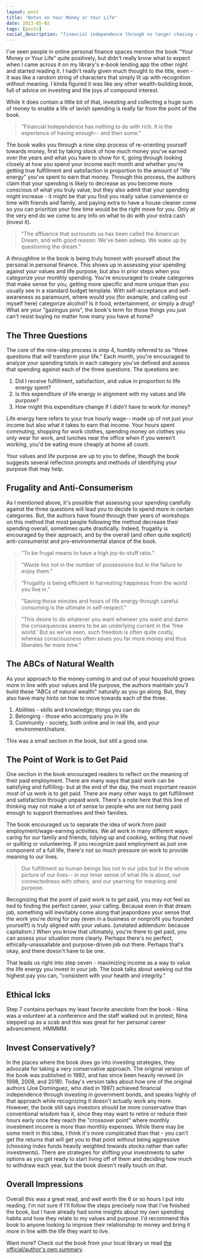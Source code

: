 ```yaml
---
layout: post
title: "Notes on Your Money or Your Life"
date: 2023-05-02
tags: [posts]
social_description: "financial independence through no longer chasing consumption"
---
```


I've seen people in online personal finance spaces mention the book "Your Money or Your Life" quite positively, but didn't really know what to expect when I came across it on my library's e-book lending app the other night and started reading it. I hadn't really given much thought to the title, even - it was like a random string of characters that simply lit up with recognition without meaning. I kinda figured it was like any other wealth-building book, full of advice on investing and the joys of compound interest. 

While it does contain a little bit of that, investing and collecting a huge sum of money to enable a life of lavish spending is really far from the point of the book. 

> "Financial Independence has nothing to do with rich. It is the experience of having enough-- and then some."

The book walks you through a nine step process of re-orienting yourself towards money, first by taking stock of how much money you've earned over the years and what you have to show for it, going through looking closely at how you spend your income each month and whether you're getting true fulfillment and satisfaction in proportion to the amount of "life energy" you've spent to earn that money. Through this process, the authors claim that your spending is likely to decrease as you become more conscious of what you truly value, but they also admit that your spending might increase - it might be that you find you really value convenience or time with friends and family, and paying extra to have a house cleaner come so you can prioritize your free time would be the right move for you. Only at the very end do we come to any info on what to do with your extra cash (invest it).

> "The affluence that surrounds us has been called the American Dream, and with good reason: We've been asleep. We wake up by questioning the dream."

A throughline in the book is being truly honest with yourself about the personal in personal finance. This shows up in assessing your spending against your values and life purpose, but also in prior steps when you categorize your monthly spending. You're encouraged to create categories that make sense for you, getting more specific and more unique than you usually see in a standard budget template. With self-acceptance and self-awareness as paramount, where would you (for example, and calling out myself here) categorize alcohol? Is it food, entertainment, or simply a drug? What are your "gazingus pins", the book's term for those things you just can't resist buying no matter how many you have at home? 

## The Three Questions

The core of the nine-step process is step 4, humbly referred to as "three questions that will transform your life." Each month, you're encouraged to analyze your spending totals in each category you've defined and assess that spending against each of the three questions.  The questions are: 

1. Did I receive fulfillment, satisfaction, and value in proportion to life energy spent?
2. Is this expenditure of life energy in alignment with my values and life purpose?
3. How might this expenditure change if I didn't have to work for money? 

Life energy here refers to your true hourly wage-- made up of not just your income but also what it takes to earn that income. Your hours spent commuting, shopping for work clothes, spending money on clothes you only wear for work, and lunches near the office when if you weren't working, you'd be eating more cheaply at home all count. 

Your values and life purpose are up to you to define, though the book suggests several reflection prompts and methods of identifying your purpose that may help. 

## Frugality and Anti-Consumerism

As I mentioned above, it's possible that assessing your spending carefully against the three questions will lead you to decide to spend more in certain categories. But, the authors have found through their years of workshops on this method that most people following the method decrease their spending overall, sometimes quite drastically. Indeed,  frugality is encouraged by their approach, and by the overall (and often quite explicit) anti-consumerist and pro-environmental stance of the book. 

> "To be frugal means to have a high joy-to-stuff ratio."

> "Waste lies not in the number of possessions but in the failure to enjoy them." 

> "Frugality is being efficient in harvesting happiness from the world you live in."

> "Saving those minutes and hours of life energy through careful consuming is the ultimate in self-respect."

> "This desire to do whatever you want wheneer you want and damn the consequences seems to be an underlying current in the 'free world.' But as we've seen, such freedom is often quite costly, whereas consciousness often saves you far more money and thus liberates far more time." 

## The ABCs of Natural Wealth

As your approach to the money coming in and out of your household grows more in line with your values and life purpose, the authors maintain you'll build these "ABCs of natural wealth" naturally as you go along. But, they also have many hints on how to move towards each of the three. 

1. Abilities - skills and knowledge; things you can do
2. Belonging - those who accompany you in life
3. Community - society, both online and in real life, and your environment/nature. 

This was a small section in the book, but still a good one. 

## The Point of Work is to Get Paid

One section in the book encouraged readers to reflect on the meaning of their paid employment. There are many ways that paid work can be satisfying and fulfilling- but at the end of the day, the most important reason most of us work is to get paid. There are many other ways to get fulfillment and satisfaction through unpaid work. There's a note here that this line of thinking may not make a lot of sense to people who are not being paid enough to support themselves and their families. 

The book encouraged us to separate the idea of work from paid employment/wage-earning activities. We all work in many different ways: caring for our family and friends, tidying up and cooking, writing that novel or quilting or volunteering. If you recognize paid employment as just one component of a full life, there's not so much pressure on work to provide meaning to our lives.

> Our fulfillment as human beings lies not in our jobs but in the whole picture of our lives-- in our inner sense of what life is about, our connectedness with others, and our yearning for meaning and purpose. 

Recognizing that the point of paid work is to get paid, you may not feel as tied to finding the perfect career, your calling. Because even in that dream job, something will inevitably come along that jeapordizes your sense that the work you're doing for pay (even in a business or nonprofit you founded yourself!) is truly aligned with your values. (unstated addendum: because capitalism.) When you know that ultimately, you're there to get paid, you can assess your situation more clearly. Perhaps there's no perfect, ethically-unassailable and purpose-driven job out there. Perhaps that's okay, and there doesn't have to be one. 

That leads us right into step seven - maximizing income as a way to value the life energy you invest in your job. The book talks about seeking out the highest pay you can, "consistent with your health and integrity." 

## Ethical Icks
Step 7 contains perhaps my least favorite anecdote from the book - Nina was a volunteer at a conference and the staff walked out in protest; Nina stepped up as a scab and this was great for her personal career advancement. HMMMM. 

## Invest Conservatively?
In the places where the book does go into investing strategies, they advocate for taking a very conservative approach. The original version of the book was published in 1992, and has since been heavily revised (in 1998, 2008, and 2018). Today's version talks about how one of the original authors (Joe Dominguez, who died in 1997) achieved financial independence through investing in government bonds, and speaks highly of that approach while recognizing it doesn't actually work any more. However, the book still says investors should be more conservative than conventional wisdom has it, since they may want to retire or reduce their hours early once they reach the "crossover point" where monthly investment income is more than monthly expenses. While there may be some merit in this idea, I think it's more complicated than that - you can't get the returns that will get you to that point without being aggressive (choosing index funds heavily weighted towards stocks rather than safer investments). There are strategies for shifting your investments to safer options as you get ready to start living off of them and deciding how much to withdraw each year, but the book doesn't really touch on that. 

## Overall Impressions
Overall this was a great read, and well worth the 6 or so hours I put into reading. I'm not sure if I'll follow the steps precisely now that I've finished the book, but I have already had some insights about my own spending habits and how they relate to my values and purpose. I'd recommend this book to anyone looking to improve their relationship to money and bring it more in line with the life they want to live.

Want more? Check out the book from your local library or read [the official/author's own summary](https://yourmoneyoryourlife.com/book-summary/).


